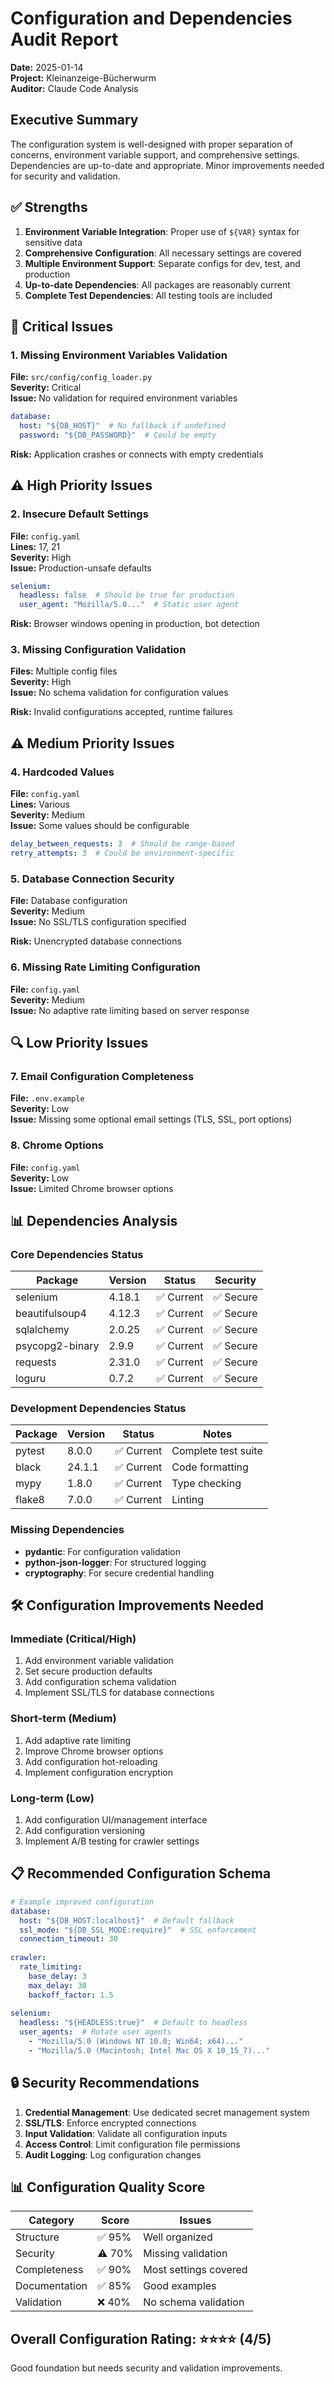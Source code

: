 # Configuration and Dependencies Audit Report

**Date:** 2025-01-14  
**Project:** Kleinanzeige-Bücherwurm  
**Auditor:** Claude Code Analysis

## Executive Summary

The configuration system is well-designed with proper separation of concerns, environment variable support, and comprehensive settings. Dependencies are up-to-date and appropriate. Minor improvements needed for security and validation.

## ✅ Strengths

1. **Environment Variable Integration**: Proper use of `${VAR}` syntax for sensitive data
2. **Comprehensive Configuration**: All necessary settings are covered
3. **Multiple Environment Support**: Separate configs for dev, test, and production
4. **Up-to-date Dependencies**: All packages are reasonably current
5. **Complete Test Dependencies**: All testing tools are included

## 🚨 Critical Issues

### 1. Missing Environment Variables Validation
**File:** `src/config/config_loader.py`  
**Severity:** Critical  
**Issue:** No validation for required environment variables

```yaml
database:
  host: "${DB_HOST}"  # No fallback if undefined
  password: "${DB_PASSWORD}"  # Could be empty
```

**Risk:** Application crashes or connects with empty credentials

## ⚠️ High Priority Issues

### 2. Insecure Default Settings
**File:** `config.yaml`  
**Lines:** 17, 21  
**Severity:** High  
**Issue:** Production-unsafe defaults

```yaml
selenium:
  headless: false  # Should be true for production
  user_agent: "Mozilla/5.0..."  # Static user agent
```

**Risk:** Browser windows opening in production, bot detection

### 3. Missing Configuration Validation
**Files:** Multiple config files  
**Severity:** High  
**Issue:** No schema validation for configuration values

**Risk:** Invalid configurations accepted, runtime failures

## ⚠️ Medium Priority Issues

### 4. Hardcoded Values
**File:** `config.yaml`  
**Lines:** Various  
**Severity:** Medium  
**Issue:** Some values should be configurable

```yaml
delay_between_requests: 3  # Should be range-based
retry_attempts: 3  # Could be environment-specific
```

### 5. Database Connection Security
**File:** Database configuration  
**Severity:** Medium  
**Issue:** No SSL/TLS configuration specified

**Risk:** Unencrypted database connections

### 6. Missing Rate Limiting Configuration
**File:** `config.yaml`  
**Severity:** Medium  
**Issue:** No adaptive rate limiting based on server response

## 🔍 Low Priority Issues

### 7. Email Configuration Completeness
**File:** `.env.example`  
**Severity:** Low  
**Issue:** Missing some optional email settings (TLS, SSL, port options)

### 8. Chrome Options
**File:** `config.yaml`  
**Severity:** Low  
**Issue:** Limited Chrome browser options

## 📊 Dependencies Analysis

### Core Dependencies Status
| Package | Version | Status | Security |
|---------|---------|---------|----------|
| selenium | 4.18.1 | ✅ Current | ✅ Secure |
| beautifulsoup4 | 4.12.3 | ✅ Current | ✅ Secure |
| sqlalchemy | 2.0.25 | ✅ Current | ✅ Secure |
| psycopg2-binary | 2.9.9 | ✅ Current | ✅ Secure |
| requests | 2.31.0 | ✅ Current | ✅ Secure |
| loguru | 0.7.2 | ✅ Current | ✅ Secure |

### Development Dependencies Status
| Package | Version | Status | Notes |
|---------|---------|---------|-------|
| pytest | 8.0.0 | ✅ Current | Complete test suite |
| black | 24.1.1 | ✅ Current | Code formatting |
| mypy | 1.8.0 | ✅ Current | Type checking |
| flake8 | 7.0.0 | ✅ Current | Linting |

### Missing Dependencies
- **pydantic**: For configuration validation
- **python-json-logger**: For structured logging
- **cryptography**: For secure credential handling

## 🛠️ Configuration Improvements Needed

### Immediate (Critical/High)
1. Add environment variable validation
2. Set secure production defaults
3. Add configuration schema validation
4. Implement SSL/TLS for database connections

### Short-term (Medium)
1. Add adaptive rate limiting
2. Improve Chrome browser options
3. Add configuration hot-reloading
4. Implement configuration encryption

### Long-term (Low)
1. Add configuration UI/management interface
2. Add configuration versioning
3. Implement A/B testing for crawler settings

## 📋 Recommended Configuration Schema

```yaml
# Example improved configuration
database:
  host: "${DB_HOST:localhost}"  # Default fallback
  ssl_mode: "${DB_SSL_MODE:require}"  # SSL enforcement
  connection_timeout: 30
  
crawler:
  rate_limiting:
    base_delay: 3
    max_delay: 30
    backoff_factor: 1.5
  
selenium:
  headless: "${HEADLESS:true}"  # Default to headless
  user_agents:  # Rotate user agents
    - "Mozilla/5.0 (Windows NT 10.0; Win64; x64)..."
    - "Mozilla/5.0 (Macintosh; Intel Mac OS X 10_15_7)..."
```

## 🔒 Security Recommendations

1. **Credential Management**: Use dedicated secret management system
2. **SSL/TLS**: Enforce encrypted connections
3. **Input Validation**: Validate all configuration inputs
4. **Access Control**: Limit configuration file permissions
5. **Audit Logging**: Log configuration changes

## 📊 Configuration Quality Score

| Category | Score | Issues |
|----------|-------|---------|
| Structure | ✅ 95% | Well organized |
| Security | ⚠️ 70% | Missing validation |
| Completeness | ✅ 90% | Most settings covered |
| Documentation | ✅ 85% | Good examples |
| Validation | ❌ 40% | No schema validation |

## Overall Configuration Rating: ⭐⭐⭐⭐ (4/5)

Good foundation but needs security and validation improvements.